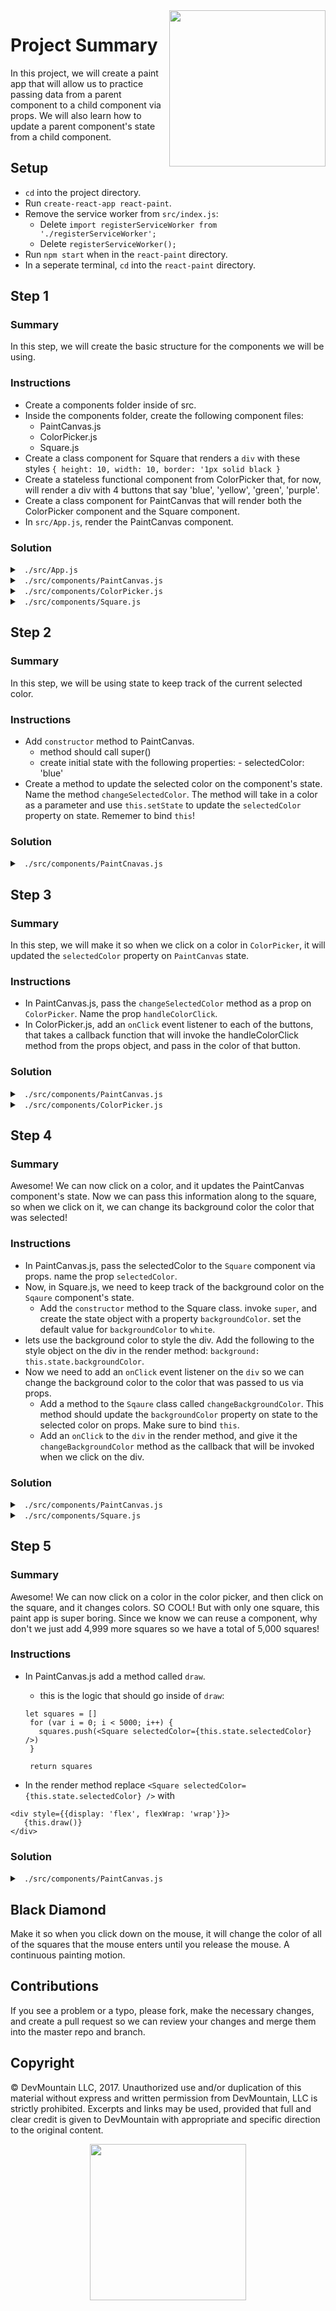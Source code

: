 <img src="https://s3.amazonaws.com/devmountain/readme-logo.png" width="250" align="right">

# Project Summary

In this project, we will create a paint app that will allow us to practice passing data from a parent component to a child component via props. We will also learn how to update a parent component's state from a child component.

## Setup

- `cd` into the project directory.
- Run `create-react-app react-paint`.
- Remove the service worker from `src/index.js`:
  - Delete `import registerServiceWorker from './registerServiceWorker';`
  - Delete `registerServiceWorker();`
- Run `npm start` when in the `react-paint` directory.
- In a seperate terminal, `cd` into the `react-paint` directory.

## Step 1

### Summary

In this step, we will create the basic structure for the components we will be using.

### Instructions

- Create a components folder inside of src.
- Inside the components folder, create the following component files:
  - PaintCanvas.js
  - ColorPicker.js
  - Square.js
- Create a class component for Square that renders a `div` with these styles `{ height: 10, width: 10, border: '1px solid black }`
- Create a stateless functional component from ColorPicker that, for now, will render a div with 4 buttons that say 'blue', 'yellow', 'green', 'purple'.
- Create a class component for PaintCanvas that will render both the ColorPicker component and the Square component.
- In `src/App.js`, render the PaintCanvas component.

### Solution

<details>

<summary> <code> ./src/App.js </code> </summary>

```js
import React, { Component } from 'react';

import PaintCanvas from './components/PaintCanvas'

class App extends Component {
  render() {
    return (
      <div>
        <PaintCanvas />
      </div>
    );
  }
}

export default App;
}
```

</details>

<details>

<summary> <code> ./src/components/PaintCanvas.js </code> </summary>

```js
import React, { Component } from "react";
import ColorPicker from "./ColorPicker";
import Square from "./Square";

export default class PaintCanvas extends Component {
  render() {
    return (
      <div>
        <ColorPicker />
        <Square />
      </div>
    );
  }
}
```

</details>

<details>

<summary> <code> ./src/components/ColorPicker.js </code> </summary>

```js
import React from "react";

export default function ColorPicker(props) {
  return (
    <div>
      <button>blue</button>
      <button>yellow</button>
      <button>green</button>
      <button>purple</button>
    </div>
  );
}
```

</details>

<details>

<summary> <code> ./src/components/Square.js </code> </summary>

```js
import React, { Component } from "react";

export default class Square extends Component {
  render() {
    return (
      <div
        style={{
          height: 10,
          width: 10,
          border: "1px solid black"
        }}
      />
    );
  }
}
```

</details>

## Step 2

### Summary

In this step, we will be using state to keep track of the current selected color.

### Instructions

- Add `constructor` method to PaintCanvas.
  - method should call super()
  - create initial state with the following properties: - selectedColor: 'blue'
- Create a method to update the selected color on the component's state. Name the method `changeSelectedColor`. The method will take in a color as a parameter and use `this.setState` to update the `selectedColor` property on state. Rememer to bind `this`!

### Solution

<details>

<summary> <code> ./src/components/PaintCnavas.js </code> </summary>

```js
import React, { Component } from "react";
import ColorPicker from "./ColorPicker";
import Square from "./Square";

export default class PaintCanvas extends Component {
  constructor() {
    super();

    this.state = {
      selectedColor: "blue"
    };

    this.changeSelectedColor = this.changeSelectedColor.bind(this);
  }

  changeSelectedColor(color) {
    this.setState({
      selectedColor: color
    });
  }

  render() {
    return (
      <div>
        <ColorPicker />
        <Square />
      </div>
    );
  }
}
```

</details>

## Step 3

### Summary

In this step, we will make it so when we click on a color in `ColorPicker`, it will updated the `selectedColor` property on `PaintCanvas` state.

### Instructions

- In PaintCanvas.js, pass the `changeSelectedColor` method as a prop on `ColorPicker`. Name the prop `handleColorClick`.
- In ColorPicker.js, add an `onClick` event listener to each of the buttons, that takes a callback function that will invoke the handleColorClick method from the props object, and pass in the color of that button.

### Solution

<details>

<summary> <code> ./src/components/PaintCanvas.js </code> </summary>

```js
import React, { Component } from "react";
import ColorPicker from "./ColorPicker";
import Square from "./Square";

export default class PaintCanvas extends Component {
  constructor() {
    super();

    this.state = {
      selectedColor: "blue"
    };

    this.changeSelectedColor = this.changeSelectedColor.bind(this);
  }

  changeSelectedColor(color) {
    this.setState({
      selectedColor: color
    });
  }

  render() {
    return (
      <div>
        <ColorPicker handleColorClick={this.changeSelectedColor} />
        <Square />
      </div>
    );
  }
}
```

</details>

<details>

<summary> <code> ./src/components/ColorPicker.js </code> </summary>

```js
import React from "react";

export default function ColorPicker(props) {
  return (
    <div>
      Color Picker
      <button onClick={() => props.handleColorClick("blue")}>blue</button>
      <button onClick={() => props.handleColorClick("yellow")}>yellow</button>
      <button onClick={() => props.handleColorClick("green")}>green</button>
      <button onClick={() => props.handleColorClick("purple")}>purple</button>
    </div>
  );
}
```

</details>

## Step 4

### Summary

Awesome! We can now click on a color, and it updates the PaintCanvas component's state. Now we can pass this information along to the square, so when we click on it, we can change its background color the color that was selected!

### Instructions

- In PaintCanvas.js, pass the selectedColor to the `Square` component via props. name the prop `selectedColor`.
- Now, in Square.js, we need to keep track of the background color on the `Sqaure` component's state.
  - Add the `constructor` method to the Square class. invoke `super`, and create the state object with a property `backgroundColor`. set the default value for `backgroundColor` to `white`.
- lets use the background color to style the div. Add the following to the style object on the div in the render method: `background: this.state.backgroundColor`.
- Now we need to add an `onClick` event listener on the `div` so we can change the background color to the color that was passed to us via props.
  - Add a method to the `Sqaure` class called `changeBackgroundColor`. This method should update the `backgroundColor` property on state to the selected color on props. Make sure to bind `this`.
  - Add an `onClick` to the `div` in the render method, and give it the `changeBackgroundColor` method as the callback that will be invoked when we click on the div.

### Solution

<details>

<summary> <code> ./src/components/PaintCanvas.js </code> </summary>

```js
import React, { Component } from "react";
import ColorPicker from "./ColorPicker";
import Square from "./Square";

export default class PaintCanvas extends Component {
  constructor() {
    super();

    this.state = {
      selectedColor: "blue"
    };

    this.changeSelectedColor = this.changeSelectedColor.bind(this);
  }

  changeSelectedColor(color) {
    this.setState({
      selectedColor: color
    });
  }

  render() {
    return (
      <div>
        <ColorPicker handleColorClick={this.changeSelectedColor} />
        <Square selectedColor={this.state.selectedColor} />
      </div>
    );
  }
}
```

</details>

<details>

<summary> <code> ./src/components/Square.js </code> </summary>

```js
import React, { Component } from "react";

export default class Square extends Component {
  constructor() {
    super();

    this.state = {
      backgroundColor: "white"
    };

    this.changeBackgroundColor = this.changeBackgroundColor.bind(this);
  }
  changeBackgroundColor() {
    this.setState({
      backgroundColor: this.props.selectedColor
    });
  }

  render() {
    return (
      <div
        style={{
          height: 10,
          width: 10,
          border: "1px solid black",
          background: this.state.backgroundColor
        }}
        onClick={this.changeBackgroundColor}
      />
    );
  }
}
```

</details>

## Step 5

### Summary

Awesome! We can now click on a color in the color picker, and then click on the square, and it changes colors. SO COOL! But with only one square, this paint app is super boring. Since we know we can reuse a component, why don't we just add 4,999 more squares so we have a total of 5,000 squares!

### Instructions

- In PaintCanvas.js add a method called `draw`.

  - this is the logic that should go inside of `draw`:

  ```
  let squares = []
   for (var i = 0; i < 5000; i++) {
     squares.push(<Square selectedColor={this.state.selectedColor} />)
   }

   return squares
  ```

- In the render method replace `<Square selectedColor={this.state.selectedColor} />` with

```
<div style={{display: 'flex', flexWrap: 'wrap'}}>
   {this.draw()}
</div>
```

### Solution

<details>

<summary> <code> ./src/components/PaintCanvas.js </code> </summary>

```js
import React, { Component } from "react";
import ColorPicker from "./ColorPicker";
import Square from "./Square";

export default class PaintCanvas extends Component {
  constructor() {
    super();

    this.state = {
      selectedColor: "blue"
    };

    this.changeSelectedColor = this.changeSelectedColor.bind(this);
  }

  changeSelectedColor(color) {
    this.setState({
      selectedColor: color
    });
  }

  draw() {
    let squares = [];
    for (var i = 0; i < 5000; i++) {
      squares.push(<Square selectedColor={this.state.selectedColor} />);
    }

    return squares;
  }

  render() {
    return (
      <div>
        <ColorPicker handleColorClick={this.changeSelectedColor} />
        <div style={{ display: "flex", flexWrap: "wrap" }}>{this.draw()}</div>
      </div>
    );
  }
}
```

</details>

## Black Diamond

Make it so when you click down on the mouse, it will change the color of all of the squares that the mouse enters until you release the mouse. A continuous painting motion.

## Contributions

If you see a problem or a typo, please fork, make the necessary changes, and create a pull request so we can review your changes and merge them into the master repo and branch.

## Copyright

© DevMountain LLC, 2017. Unauthorized use and/or duplication of this material without express and written permission from DevMountain, LLC is strictly prohibited. Excerpts and links may be used, provided that full and clear credit is given to DevMountain with appropriate and specific direction to the original content.

<p align="center">
<img src="https://s3.amazonaws.com/devmountain/readme-logo.png" width="250">
</p>
